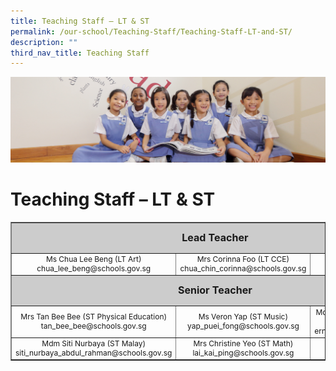 ```yaml
---
title: Teaching Staff – LT & ST
permalink: /our-school/Teaching-Staff/Teaching-Staff-LT-and-ST/
description: ""
third_nav_title: Teaching Staff
---
```

![](/images/UsefulVideos.jpg)

Teaching Staff – LT & ST
========================

<table style="text-align: center; font-size: 12px; border-collapse: collapse;" border="1" width="100%">
<tbody>
<tr style="height: 42px;">
<td style="font-size: 16px; background-color: #cccccc; width: 93%; height: 42px;" colspan="3"><strong>Lead Teacher</strong></td>
</tr>
<tr style="height: 26px;">
<td style="width: 32%; height: 26px;">Ms Chua Lee Beng (LT Art)
chua_lee_beng@schools.gov.sg</td>
<td style="width: 31.0509%; height: 26px;">Mrs Corinna Foo (LT CCE)
chua_chin_corinna@schools.gov.sg</td>
<td style="width: 29.9491%; height: 26px;"></td>
</tr>
<tr style="height: 42px;">
<td style="font-size: 16px; background-color: #cccccc; width: 93%; height: 42px;" colspan="3"><strong>Senior Teacher</strong></td>
</tr>
<tr style="height: 26px;">
<td style="width: 32%; height: 26px;">Mrs Tan Bee Bee (ST Physical Education)
tan_bee_bee@schools.gov.sg</td>
<td style="width: 31.0509%; height: 26px;">Ms Veron Yap (ST Music)
yap_puei_fong@schools.gov.sg</td>
<td style="width: 29.9491%; height: 26px;">Mdm Ernie Salim (ST Lower Primary EL)
ernie_salim@schools.gov.sg</td>
</tr>
<tr style="height: 26px;">
<td style="width: 32%; height: 26px;">Mdm Siti Nurbaya (ST Malay)
siti_nurbaya_abdul_rahman@schools.gov.sg</td>
<td style="width: 31.0509%; height: 26px;">Mrs Christine Yeo (ST Math)
lai_kai_ping@schools.gov.sg</td>
<td style="width: 29.9491%; height: 26px;"></td>
</tr>
</tbody>
</table>